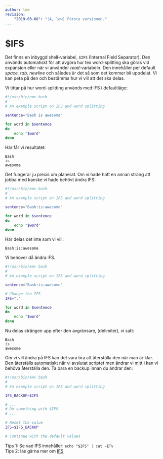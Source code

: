 ```yaml
---
author: lew
revision:
    "2019-03-08": "(A, lew) Första versionen."
...
```


$IFS
=======================

Det finns en inbyggd shell-variabel, `$IFS` (Internal Field Separator). Den används automatiskt för att avgöra hur tex word-splitting ska göras vid expansion eller när vi använder *read*-variabeln. Den innehåller per default *space, tab, newline* och således är det så som det kommer bli uppdelat. Vi kan peta på den och bestämma hur vi vill att det ska delas.

Vi tittar på hur word-splitting används med IFS i defaultläge:

```bash
#!/usr/bin/env bash
#
# An example script on IFS and word splitting

sentence="Bash is awesome"

for word in $sentence
do
    echo "$word"
done
```

Här får vi resultatet:
```
Bash
is
awesome
```

Det fungerar ju precis om planerat. Om vi hade haft en annan sträng att jobba med kanske vi hade behövt ändra IFS:

```bash
#!/usr/bin/env bash
#
# An example script on IFS and word splitting

sentence="Bash:is:awesome"

for word in $sentence
do
    echo "$word"
done
```

Här delas det inte som vi vill:
```
Bash:is:awesome
```
Vi behöver då ändra IFS.

```bash
#!/usr/bin/env bash
#
# An example script on IFS and word splitting

sentence="Bash:is:awesome"

# Change the IFS
IFS=":"

for word in $sentence
do
    echo "$word"
done
```

Nu delas strängen upp efter den avgränsare, (delimiter), vi satt:
```
Bash
is
awesome
```

Om vi vill ändra på IFS kan det vara bra att återställa den när man är klar. Den återställs automatiskt när vi avslutat scriptet men ändrar vi mitt i kan vi behöva återställa den. Ta bara en backup innan du ändrar den:

```bash
#!/usr/bin/env bash
#
# An example script on IFS and word splitting

IFS_BACKUP=$IFS

# ...
# Do something with $IFS
# ...

# Reset the value
IFS=$IFS_BACKUP

# Continue with the default values
```


<!--
### Ändra $IFS för kommandot read {#readcommand}

När vi ändrar på variabeln $IFS så ändras den även utanför loopen eller var vi nu använder den. För att bara ändra den där vi behöver kan vi vända på steken och definiera om loopen såhär:

```bash

sentence="Bash:is:awesome"



# Change the IFS
IFS=":"

for word in $sentence
do
    echo "$word"
done
``` -->



Tips 1: Se vad IFS innehåller: `echo "$IFS" | cat -ETv`  
Tips 2: läs gärna mer om [IFS](https://bash.cyberciti.biz/guide/$IFS)

